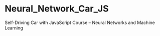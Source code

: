 # Neural_Network_Car_JS
Self-Driving Car with JavaScript Course – Neural Networks and Machine Learning
